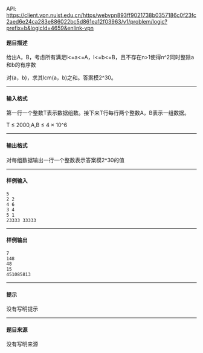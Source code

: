 API: https://client.vpn.nuist.edu.cn/https/webvpn893ff9021738b0357186c0f23fc2aed6e24ca283e886022bc5d861ea12f03963/v1/problem/logic?prefix=b&logicId=4659&enlink-vpn

#### 题目描述

给出A，B，考虑所有满足l<=a<=A，l<=b<=B，且不存在n>1使得n^2同时整除a和b的有序数

对(a，b)，求其lcm(a，b)之和。答案模2^30。

---

#### 输入格式

第一行一个整数T表示数据组数。接下来T行每行两个整数A，B表示一组数据。

T ≤ 2000,A,B ≤ 4 × 10^6

---

#### 输出格式

对每组数据输出一行一个整数表示答案模2^30的值

---

#### 样例输入
```
5
2 2
4 6
3 4
5 1
23333 33333
```

---

#### 样例输出
```
7
148
48
15
451085813

```

---

#### 提示

没有写明提示

---

#### 题目来源

没有写明来源